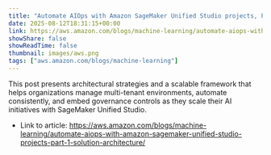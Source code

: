 ```yaml
---
title: "Automate AIOps with Amazon SageMaker Unified Studio projects, Part 1: Solution architecture"
date: 2025-08-12T18:31:15+00:00
link: https://aws.amazon.com/blogs/machine-learning/automate-aiops-with-amazon-sagemaker-unified-studio-projects-part-1-solution-architecture/
showShare: false
showReadTime: false
thumbnail: images/aws.png
tags: ["aws.amazon.com/blogs/machine-learning"]
---
```

This post presents architectural strategies and a scalable framework that helps organizations manage multi-tenant environments, automate consistently, and embed governance controls as they scale their AI initiatives with SageMaker Unified Studio.

- Link to article: https://aws.amazon.com/blogs/machine-learning/automate-aiops-with-amazon-sagemaker-unified-studio-projects-part-1-solution-architecture/